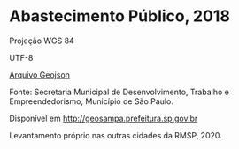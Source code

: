 # Abastecimento Público, 2018

Projeção WGS 84

UTF-8

[Arquivo Geojson](raw/equipamentos_abastecimento/equipamentos_abastecimento.geojson)

Fonte: Secretaria Municipal de Desenvolvimento, Trabalho e Empreendedorismo, Município de São Paulo. 

Disponível em http://geosampa.prefeitura.sp.gov.br

Levantamento próprio nas outras cidades da RMSP, 2020.
